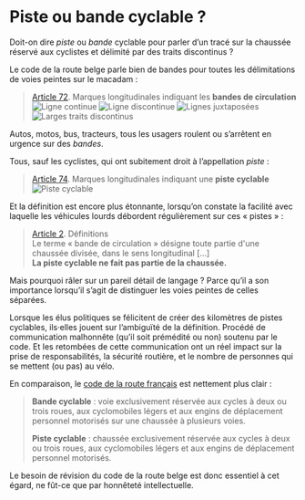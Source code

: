 # Piste ou bande cyclable ?

Doit-on dire *piste* ou *bande* cyclable pour parler d’un tracé sur la chaussée réservé aux cyclistes et délimité par des traits discontinus ?

Le code de la route belge parle bien de bandes pour toutes les délimitations de voies peintes sur le macadam :

> [Article 72](https://www.code-de-la-route.be/fr/reglementation/1976101105~hra8v386pu#uubflmlajy). Marques longitudinales indiquant les **bandes de circulation**  
> ![Ligne continue](https://www.code-de-la-route.be/media/image/orig/2cf593789e5f2199071ed98cc4dc6fc27abf2aa0.jpg) ![Ligne discontinue](https://www.code-de-la-route.be/media/image/orig/5695984a2793f19f6e61ec9b39426ee1a249465f.jpg) ![Lignes juxtaposées](https://www.code-de-la-route.be/media/image/orig/68088b621b23cbd563a5788a949aa03210f08d25.jpg) ![Larges traits discontinus](https://www.code-de-la-route.be/media/image/orig/eafac0178e8644967c4d77f1e77d3b2e07f76780.jpg)  

Autos, motos, bus, tracteurs, tous les usagers roulent ou s’arrêtent en urgence sur des *bandes*.

Tous, sauf les cyclistes, qui ont subitement droit à l’appellation *piste* :

> [Article 74](https://www.code-de-la-route.be/fr/reglementation/1976101105~hra8v386pu#bogok2zg5p). Marques longitudinales indiquant une **piste cyclable**  
> ![Piste cyclable](https://www.code-de-la-route.be/media/image/orig/39ed2e19746f9858780140b049332d0d04febf87.jpg)  

Et la définition est encore plus étonnante, lorsqu’on constate la facilité avec laquelle les véhicules lourds débordent régulièrement sur ces « pistes » :

> [Article 2](https://www.code-de-la-route.be/fr/reglementation/1976101105~hra8v386pu#ugbqbbunmj). Définitions  
> Le terme « bande de circulation » désigne toute partie d'une chaussée divisée, dans le sens longitudinal […]  
> **La piste cyclable ne fait pas partie de la chaussée.**

Mais pourquoi râler sur un pareil détail de langage ? Parce qu’il a son importance lorsqu’il s’agit de distinguer les voies peintes de celles séparées.

Lorsque les élus politiques se félicitent de créer des kilomètres de pistes cyclables, ils·elles jouent sur l’ambiguïté de la définition. Procédé de communication malhonnête (qu’il soit prémédité ou non) soutenu par le code. Et les retombées de cette communication ont un réel impact sur la prise de responsabilités, la sécurité routière, et le nombre de personnes qui se mettent (ou pas) au vélo.

En comparaison, le [code de la route français](https://www.legifrance.gouv.fr/codes/article_lc/LEGIARTI000045650507) est nettement plus clair :

> **Bande cyclable** : voie exclusivement réservée aux cycles à deux ou trois roues, aux cyclomobiles légers et aux engins de déplacement personnel motorisés sur une chaussée à plusieurs voies.
>
> **Piste cyclable** : chaussée exclusivement réservée aux cycles à deux ou trois roues, aux cyclomobiles légers et aux engins de déplacement personnel motorisés.

Le besoin de révision du code de la route belge est donc essentiel à cet égard, ne fût-ce que par honnêteté intellectuelle.
